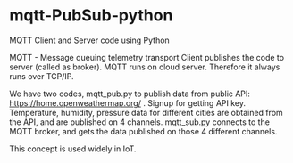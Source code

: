 # mqtt-PubSub-python
MQTT Client and Server code using Python

MQTT - Message queuing telemetry transport
Client publishes the code to server (called as broker). MQTT runs on cloud server. Therefore it always runs over TCP/IP.

We have two codes, mqtt_pub.py to publish data from public API: https://home.openweathermap.org/ . Signup for getting API key. Temperature, humidity, pressure data for different cities are obtained from the API, and are published on 4 channels. mqtt_sub.py connects to the MQTT broker, and gets the data published on those 4 different channels.

This concept is used widely in IoT.

